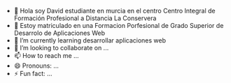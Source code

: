 - 👋 Hola soy David estudiante en murcia en el centro Centro Integral de Formación Profesional a
 Distancia La Conservera
- 👀 Estoy matriculado en una Formacion Porfesional de Grado Superior de Desarrolo de Aplicaciones Web
- 🌱 I’m currently learning desarrollar aplicaciones web
- 💞️ I’m looking to collaborate on ...
- 📫 How to reach me ...
- 😄 Pronouns: ...
- ⚡ Fun fact: ...

<!---
1912229/1912229 is a ✨ special ✨ repository because its `README.md` (this file) appears on your GitHub profile.
You can click the Preview link to take a look at your changes.
--->
